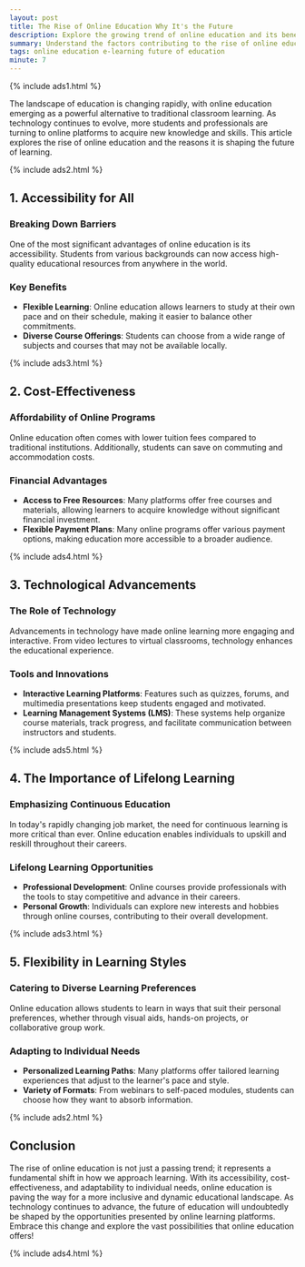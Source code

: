 ```yaml
---
layout: post
title: The Rise of Online Education Why It's the Future
description: Explore the growing trend of online education and its benefits for learners worldwide.
summary: Understand the factors contributing to the rise of online education and why it is shaping the future of learning.
tags: online education e-learning future of education
minute: 7
---
```


{% include ads1.html %}

The landscape of education is changing rapidly, with online education emerging as a powerful alternative to traditional classroom learning. As technology continues to evolve, more students and professionals are turning to online platforms to acquire new knowledge and skills. This article explores the rise of online education and the reasons it is shaping the future of learning.

{% include ads2.html %}

## 1. Accessibility for All

### Breaking Down Barriers
One of the most significant advantages of online education is its accessibility. Students from various backgrounds can now access high-quality educational resources from anywhere in the world.

### Key Benefits
- **Flexible Learning**: Online education allows learners to study at their own pace and on their schedule, making it easier to balance other commitments.
- **Diverse Course Offerings**: Students can choose from a wide range of subjects and courses that may not be available locally.

{% include ads3.html %}

## 2. Cost-Effectiveness

### Affordability of Online Programs
Online education often comes with lower tuition fees compared to traditional institutions. Additionally, students can save on commuting and accommodation costs.

### Financial Advantages
- **Access to Free Resources**: Many platforms offer free courses and materials, allowing learners to acquire knowledge without significant financial investment.
- **Flexible Payment Plans**: Many online programs offer various payment options, making education more accessible to a broader audience.

{% include ads4.html %}

## 3. Technological Advancements

### The Role of Technology
Advancements in technology have made online learning more engaging and interactive. From video lectures to virtual classrooms, technology enhances the educational experience.

### Tools and Innovations
- **Interactive Learning Platforms**: Features such as quizzes, forums, and multimedia presentations keep students engaged and motivated.
- **Learning Management Systems (LMS)**: These systems help organize course materials, track progress, and facilitate communication between instructors and students.

{% include ads5.html %}

## 4. The Importance of Lifelong Learning

### Emphasizing Continuous Education
In today's rapidly changing job market, the need for continuous learning is more critical than ever. Online education enables individuals to upskill and reskill throughout their careers.

### Lifelong Learning Opportunities
- **Professional Development**: Online courses provide professionals with the tools to stay competitive and advance in their careers.
- **Personal Growth**: Individuals can explore new interests and hobbies through online courses, contributing to their overall development.

{% include ads3.html %}

## 5. Flexibility in Learning Styles

### Catering to Diverse Learning Preferences
Online education allows students to learn in ways that suit their personal preferences, whether through visual aids, hands-on projects, or collaborative group work.

### Adapting to Individual Needs
- **Personalized Learning Paths**: Many platforms offer tailored learning experiences that adjust to the learner's pace and style.
- **Variety of Formats**: From webinars to self-paced modules, students can choose how they want to absorb information.

{% include ads2.html %}

## Conclusion

The rise of online education is not just a passing trend; it represents a fundamental shift in how we approach learning. With its accessibility, cost-effectiveness, and adaptability to individual needs, online education is paving the way for a more inclusive and dynamic educational landscape. As technology continues to advance, the future of education will undoubtedly be shaped by the opportunities presented by online learning platforms. Embrace this change and explore the vast possibilities that online education offers!

{% include ads4.html %}
